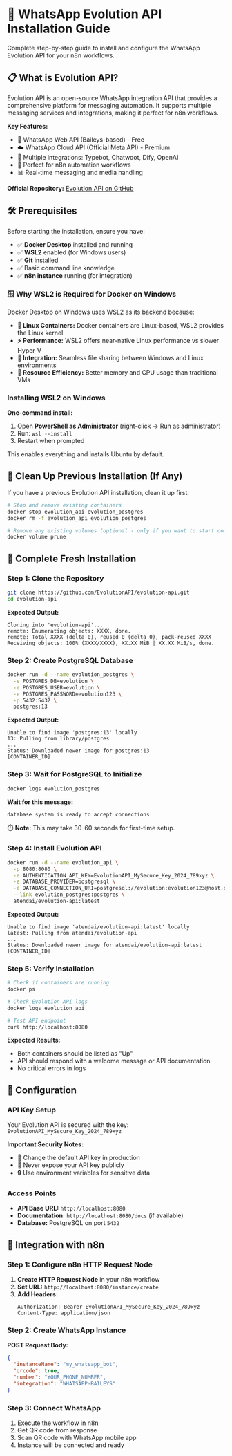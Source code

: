 # 🚀 WhatsApp Evolution API Installation Guide

Complete step-by-step guide to install and configure the WhatsApp Evolution API for your n8n workflows.

## 📋 What is Evolution API?

Evolution API is an open-source WhatsApp integration API that provides a comprehensive platform for messaging automation. It supports multiple messaging services and integrations, making it perfect for n8n workflows.

**Key Features:**
- 📱 WhatsApp Web API (Baileys-based) - Free
- ☁️ WhatsApp Cloud API (Official Meta API) - Premium
- 🤖 Multiple integrations: Typebot, Chatwoot, Dify, OpenAI
- 🔗 Perfect for n8n automation workflows
- 📊 Real-time messaging and media handling

**Official Repository:** [Evolution API on GitHub](https://github.com/EvolutionAPI/evolution-api)

## 🛠️ Prerequisites

Before starting the installation, ensure you have:

- ✅ **Docker Desktop** installed and running
- ✅ **WSL2** enabled (for Windows users)
- ✅ **Git** installed
- ✅ Basic command line knowledge
- ✅ **n8n instance** running (for integration)

### 🪟 **Why WSL2 is Required for Docker on Windows**

Docker Desktop on Windows uses WSL2 as its backend because:
- **🐧 Linux Containers:** Docker containers are Linux-based, WSL2 provides the Linux kernel
- **⚡ Performance:** WSL2 offers near-native Linux performance vs slower Hyper-V
- **🔗 Integration:** Seamless file sharing between Windows and Linux environments
- **💾 Resource Efficiency:** Better memory and CPU usage than traditional VMs

### **Installing WSL2 on Windows**

**One-command install:**

1. Open **PowerShell as Administrator** (right-click → Run as administrator)
2. Run: `wsl --install`
3. Restart when prompted

This enables everything and installs Ubuntu by default.

## 🧹 Clean Up Previous Installation (If Any)

If you have a previous Evolution API installation, clean it up first:

```bash
# Stop and remove existing containers
docker stop evolution_api evolution_postgres
docker rm -f evolution_api evolution_postgres

# Remove any existing volumes (optional - only if you want to start completely fresh)
docker volume prune
```

## 🚀 Complete Fresh Installation

### Step 1: Clone the Repository

```bash
git clone https://github.com/EvolutionAPI/evolution-api.git
cd evolution-api
```

**Expected Output:**
```
Cloning into 'evolution-api'...
remote: Enumerating objects: XXXX, done.
remote: Total XXXX (delta 0), reused 0 (delta 0), pack-reused XXXX
Receiving objects: 100% (XXXX/XXXX), XX.XX MiB | XX.XX MiB/s, done.
```

### Step 2: Create PostgreSQL Database

```bash
docker run -d --name evolution_postgres \
  -e POSTGRES_DB=evolution \
  -e POSTGRES_USER=evolution \
  -e POSTGRES_PASSWORD=evolution123 \
  -p 5432:5432 \
  postgres:13
```

**Expected Output:**
```
Unable to find image 'postgres:13' locally
13: Pulling from library/postgres
...
Status: Downloaded newer image for postgres:13
[CONTAINER_ID]
```

### Step 3: Wait for PostgreSQL to Initialize

```bash
docker logs evolution_postgres
```

**Wait for this message:**
```
database system is ready to accept connections
```

⏱️ **Note:** This may take 30-60 seconds for first-time setup.

### Step 4: Install Evolution API

```bash
docker run -d --name evolution_api \
  -p 8080:8080 \
  -e AUTHENTICATION_API_KEY=EvolutionAPI_MySecure_Key_2024_789xyz \
  -e DATABASE_PROVIDER=postgresql \
  -e DATABASE_CONNECTION_URI=postgresql://evolution:evolution123@host.docker.internal:5432/evolution \
  --link evolution_postgres:postgres \
  atendai/evolution-api:latest
```

**Expected Output:**
```
Unable to find image 'atendai/evolution-api:latest' locally
latest: Pulling from atendai/evolution-api
...
Status: Downloaded newer image for atendai/evolution-api:latest
[CONTAINER_ID]
```

### Step 5: Verify Installation

```bash
# Check if containers are running
docker ps

# Check Evolution API logs
docker logs evolution_api

# Test API endpoint
curl http://localhost:8080
```

**Expected Results:**
- Both containers should be listed as "Up"
- API should respond with a welcome message or API documentation
- No critical errors in logs

## 🔧 Configuration

### API Key Setup

Your Evolution API is secured with the key: `EvolutionAPI_MySecure_Key_2024_789xyz`

**Important Security Notes:**
- 🔐 Change the default API key in production
- 🚫 Never expose your API key publicly
- 🔒 Use environment variables for sensitive data

### Access Points

- **API Base URL:** `http://localhost:8080`
- **Documentation:** `http://localhost:8080/docs` (if available)
- **Database:** PostgreSQL on port `5432`

## 🔗 Integration with n8n

### Step 1: Configure n8n HTTP Request Node

1. **Create HTTP Request Node** in your n8n workflow
2. **Set URL:** `http://localhost:8080/instance/create`
3. **Add Headers:**
   ```
   Authorization: Bearer EvolutionAPI_MySecure_Key_2024_789xyz
   Content-Type: application/json
   ```

### Step 2: Create WhatsApp Instance

**POST Request Body:**
```json
{
  "instanceName": "my_whatsapp_bot",
  "qrcode": true,
  "number": "YOUR_PHONE_NUMBER",
  "integration": "WHATSAPP-BAILEYS"
}
```

### Step 3: Connect WhatsApp

1. Execute the workflow in n8n
2. Get QR code from response
3. Scan QR code with WhatsApp mobile app
4. Instance will be connected and ready

